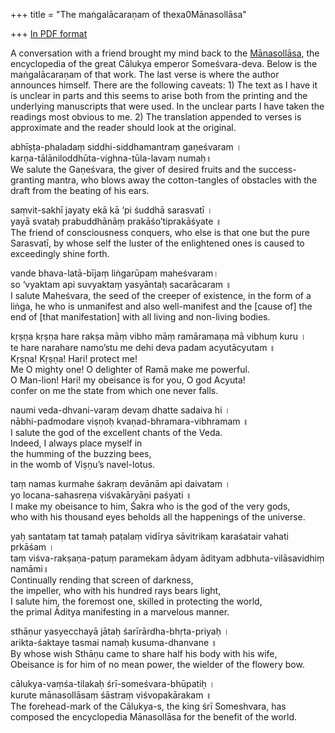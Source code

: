+++
title = "The maṅgalācaraṇam of thexa0Mānasollāsa"

+++
[In PDF
format](https://manasataramgini.files.wordpress.com/2018/12/manasollasa.pdf)

A conversation with a friend brought my mind back to the
[Mānasollāsa](https://manasataramgini.wordpress.com/2006/02/15/on-the-name-itself/),
the encyclopedia of the great Cālukya emperor Someśvara-deva. Below is
the maṅgalācaraṇam of that work. The last verse is where the author
announces himself. There are the following caveats: 1) The text as I
have it is unclear in parts and this seems to arise both from the
printing and the underlying manuscripts that were used. In the unclear
parts I have taken the readings most obvious to me. 2) The translation
appended to verses is approximate and the reader should look at the
original.

abhīṣṭa-phaladaṃ siddhi-siddhamantraṃ gaṇeśvaram ।  
karṇa-tālāniloddhūta-vighna-tūla-lavaṃ numaḥ॥  
We salute the Gaṇeśvara, the giver of desired fruits and the
success-granting mantra, who blows away the cotton-tangles of obstacles
with the draft from the beating of his ears.

saṃvit-sakhī jayaty ekā kā ‘pi śuddhā sarasvatī ।  
yayā svataḥ prabuddhānāṃ prakāśo’tiprakāśyate ॥  
The friend of consciousness conquers, who else is that one but the pure
Sarasvatī, by whose self the luster of the enlightened ones is caused to
exceedingly shine forth.

vande bhava-latā-bījaṃ liṅgarūpaṃ maheśvaram।  
so ‘vyaktam api suvyaktaṃ yasyāntaḥ sacarācaram ॥  
I salute Maheśvara, the seed of the creeper of existence, in the form of
a liṅga, he who is unmanifest and also well-manifest and the \[cause
of\] the end of \[that manifestation\] with all living and non-living
bodies.

kṛṣṇa kṛṣṇa hare rakṣa māṃ vibho māṃ ramāramaṇa mā vibhuṃ kuru ।  
te hare narahare namo’stu me dehi deva padam acyutācyutam ॥  
Kṛṣṇa\! Kṛṣṇa\! Hari\! protect me\!  
Me O mighty one\! O delighter of Ramā make me powerful.  
O Man-lion\! Hari\! my obeisance is for you, O god Acyuta\!  
confer on me the state from which one never falls.

naumi veda-dhvani-varaṃ devaṃ dhatte sadaiva hi ।  
nābhi-padmodare viṣṇoḥ kvaṇad-bhramara-vibhramam ॥  
I salute the god of the excellent chants of the Veda.  
Indeed, I always place myself in  
the humming of the buzzing bees,  
in the womb of Viṣṇu’s navel-lotus.

taṃ namas kurmahe śakraṃ devānām api daivatam ।  
yo locana-sahasreṇa viśvakāryāṇi paśyati ॥  
I make my obeisance to him, Śakra who is the god of the very gods,  
who with his thousand eyes beholds all the happenings of the universe.

yaḥ santataṃ tat tamaḥ paṭalaṃ vidīrya sāvitrikaṃ karaśatair vahati
prkāśam ।  
taṃ viśva-rakṣaṇa-paṭuṃ paramekam ādyam ādityam adbhuta-vilāsavidhiṃ
namāmi॥  
Continually rending that screen of darkness,  
the impeller, who with his hundred rays bears light,  
I salute him, the foremost one, skilled in protecting the world,  
the primal Āditya manifesting in a marvelous manner.

sthāṇur yasyecchayā jātaḥ śarīrārdha-bhṛta-priyaḥ ।  
arikta-śaktaye tasmai namaḥ kusuma-dhanvane ॥  
By whose wish Sthāṇu came to share half his body with his wife,  
Obeisance is for him of no mean power, the wielder of the flowery bow.

cālukya-vaṃśa-tilakaḥ śrī-someśvara-bhūpatiḥ ।  
kurute mānasollāsaṃ śāstraṃ viśvopakārakam ॥  
The forehead-mark of the Cālukya-s, the king śrī Someshvara, has
composed the encyclopedia Mānasollāsa for the benefit of the world.
